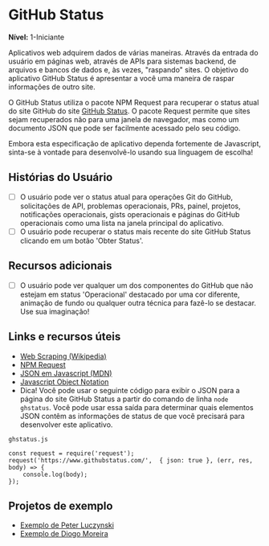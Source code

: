 # GitHub Status

**Nível:** 1-Iniciante

Aplicativos web adquirem dados de várias maneiras. Através da entrada do usuário em páginas web, através de APIs para sistemas backend, de arquivos e bancos de dados e, às vezes, "raspando" sites. O objetivo do aplicativo GitHub Status é apresentar a você uma maneira de raspar informações de outro site.

O GitHub Status utiliza o pacote NPM Request para recuperar o status atual do site GitHub do site [GitHub Status](https://www.githubstatus.com/). O pacote Request permite que sites sejam recuperados não para uma janela de navegador, mas como um documento JSON que pode ser facilmente acessado pelo seu código.

Embora esta especificação de aplicativo dependa fortemente de Javascript, sinta-se à vontade para desenvolvê-lo usando sua linguagem de escolha!

## Histórias do Usuário

-   [ ] O usuário pode ver o status atual para operações Git do GitHub, solicitações de API, problemas operacionais, PRs, painel, projetos, notificações operacionais, gists operacionais e páginas do GitHub operacionais como uma lista na janela principal do aplicativo.
-   [ ] O usuário pode recuperar o status mais recente do site GitHub Status clicando em um botão 'Obter Status'.

## Recursos adicionais

-   [ ] O usuário pode ver qualquer um dos componentes do GitHub que não estejam em status 'Operacional' destacado por uma cor diferente, animação de fundo ou qualquer outra técnica para fazê-lo se destacar. Use sua imaginação!

## Links e recursos úteis

- [Web Scraping (Wikipedia)](https://en.wikipedia.org/wiki/Web_scraping)
- [NPM Request](https://www.npmjs.com/package/request)
- [JSON em Javascript (MDN)](https://developer.mozilla.org/pt-BR/docs/Web/JavaScript/Reference/Global_Objects/JSON)
- [Javascript Object Notation](https://json.org/)
- Dica! Você pode usar o seguinte código para exibir o JSON para a página do site GitHub Status a partir do comando de linha `node ghstatus`. Você pode usar essa saída para determinar quais elementos JSON contêm as informações de status de que você precisará para desenvolver este aplicativo.


```
ghstatus.js

const request = require('request');
request('https://www.githubstatus.com/',  { json: true }, (err, res, body) => {  
    console.log(body);
});
```

## Projetos de exemplo

- [Exemplo de Peter Luczynski](https://peterluczynski.github.io/github-status/)
- [Exemplo de Diogo Moreira](https://diogomoreira.github.io/github-status/)
